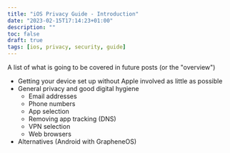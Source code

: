 ```yaml
---
title: "iOS Privacy Guide - Introduction"
date: "2023-02-15T17:14:23+01:00"
description: ""
toc: false
draft: true
tags: [ios, privacy, security, guide]
---
```


A list of what is going to be covered in future posts (or the "overview")

- Getting your device set up without Apple involved as little as possible
- General privacy and good digital hygiene
  - Email addresses
  - Phone numbers
  - App selection
  - Removing app tracking (DNS)
  - VPN selection
  - Web browsers
- Alternatives (Android with GrapheneOS)
